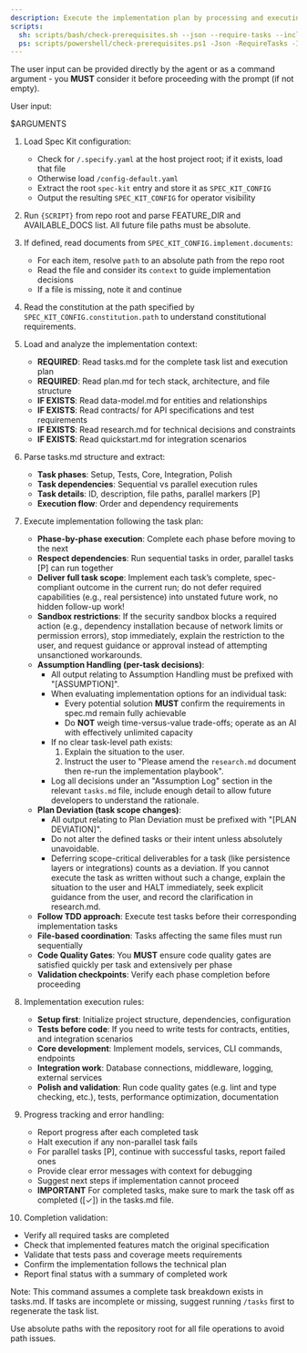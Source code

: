 ```yaml
---
description: Execute the implementation plan by processing and executing all tasks defined in tasks.md
scripts:
  sh: scripts/bash/check-prerequisites.sh --json --require-tasks --include-tasks
  ps: scripts/powershell/check-prerequisites.ps1 -Json -RequireTasks -IncludeTasks
---
```


The user input can be provided directly by the agent or as a command argument - you **MUST** consider it before proceeding with the prompt (if not empty).

User input:

$ARGUMENTS

1. Load Spec Kit configuration:
   - Check for `/.specify.yaml` at the host project root; if it exists, load that file
   - Otherwise load `/config-default.yaml`
   - Extract the root `spec-kit` entry and store it as `SPEC_KIT_CONFIG`
   - Output the resulting `SPEC_KIT_CONFIG` for operator visibility

2. Run `{SCRIPT}` from repo root and parse FEATURE_DIR and AVAILABLE_DOCS list. All future file paths must be absolute.

3. If defined, read documents from `SPEC_KIT_CONFIG.implement.documents`:
   - For each item, resolve `path` to an absolute path from the repo root
   - Read the file and consider its `context` to guide implementation decisions
   - If a file is missing, note it and continue

4. Read the constitution at the path specified by
   `SPEC_KIT_CONFIG.constitution.path` to understand constitutional
   requirements.

5. Load and analyze the implementation context:
   - **REQUIRED**: Read tasks.md for the complete task list and execution plan
   - **REQUIRED**: Read plan.md for tech stack, architecture, and file structure
   - **IF EXISTS**: Read data-model.md for entities and relationships
   - **IF EXISTS**: Read contracts/ for API specifications and test requirements
   - **IF EXISTS**: Read research.md for technical decisions and constraints
   - **IF EXISTS**: Read quickstart.md for integration scenarios

6. Parse tasks.md structure and extract:
   - **Task phases**: Setup, Tests, Core, Integration, Polish
   - **Task dependencies**: Sequential vs parallel execution rules
   - **Task details**: ID, description, file paths, parallel markers [P]
   - **Execution flow**: Order and dependency requirements

7. Execute implementation following the task plan:
   - **Phase-by-phase execution**: Complete each phase before moving to the next
   - **Respect dependencies**: Run sequential tasks in order, parallel tasks [P] can run together
   - **Deliver full task scope**: Implement each task’s complete, spec-compliant outcome in the current run; do not defer required capabilities (e.g., real persistence) into unstated future work, no hidden follow-up work!
   - **Sandbox restrictions**: If the security sandbox blocks a required action (e.g., dependency installation because of network limits or permission errors), stop immediately, explain the restriction to the user, and request guidance or approval instead of attempting unsanctioned workarounds.
   - **Assumption Handling (per-task decisions)**:
      - All output relating to Assumption Handling must be prefixed with "[ASSUMPTION]".
      - When evaluating implementation options for an individual task:
         - Every potential solution **MUST** confirm the requirements in spec.md remain fully achievable
         - Do **NOT** weigh time-versus-value trade-offs; operate as an AI with effectively unlimited capacity
      - If no clear task-level path exists:
         1. Explain the situation to the user.
         2. Instruct the user to "Please amend the `research.md` document then re-run the implementation playbook".
      - Log all decisions under an "Assumption Log" section in the relevant `tasks.md` file, include enough detail to allow future developers to understand the rationale.
   - **Plan Deviation (task scope changes)**:
      - All output relating to Plan Deviation must be prefixed with "[PLAN DEVIATION]".
      - Do not alter the defined tasks or their intent unless absolutely unavoidable.
      - Deferring scope-critical deliverables for a task (like persistence layers or integrations) counts as a deviation. If you cannot execute the task as written without such a change, explain the situation to the user and HALT immediately, seek explicit guidance from the user, and record the clarification in research.md.
   - **Follow TDD approach**: Execute test tasks before their corresponding implementation tasks
   - **File-based coordination**: Tasks affecting the same files must run sequentially
   - **Code Quality Gates**: You **MUST** ensure code quality gates are satisfied quickly per task and extensively per phase
   - **Validation checkpoints**: Verify each phase completion before proceeding

8. Implementation execution rules:
   - **Setup first**: Initialize project structure, dependencies, configuration
   - **Tests before code**: If you need to write tests for contracts, entities, and integration scenarios
   - **Core development**: Implement models, services, CLI commands, endpoints
   - **Integration work**: Database connections, middleware, logging, external services
   - **Polish and validation**: Run code quality gates (e.g. lint and type checking, etc.), tests, performance optimization, documentation

9. Progress tracking and error handling:
   - Report progress after each completed task
   - Halt execution if any non-parallel task fails
   - For parallel tasks [P], continue with successful tasks, report failed ones
   - Provide clear error messages with context for debugging
   - Suggest next steps if implementation cannot proceed
   - **IMPORTANT** For completed tasks, make sure to mark the task off as completed ([✓]) in the tasks.md file.

10. Completion validation:
   - Verify all required tasks are completed
   - Check that implemented features match the original specification
   - Validate that tests pass and coverage meets requirements
   - Confirm the implementation follows the technical plan
   - Report final status with a summary of completed work

Note: This command assumes a complete task breakdown exists in tasks.md. If tasks are incomplete or missing, suggest running `/tasks` first to regenerate the task list.

Use absolute paths with the repository root for all file operations to avoid path issues.

